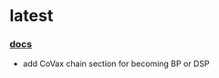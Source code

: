 latest
========

### [docs](https://docs.liquidapps.io/en/stable/)
- add CoVax chain section for becoming BP or DSP